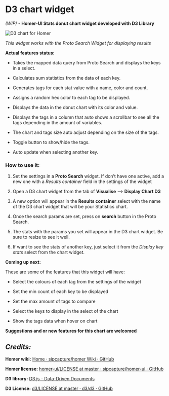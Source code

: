 # D3 chart widget

_(WIP)_ - **Homer-UI Stats donut chart widget developed with D3 Library**

![D3 chart for Homer](https://raw.githubusercontent.com/jacovinus/homer-ui/display-d3-charts/src/app/components/widgets/display-chart-d3-widget/assets/homer-ui-chart.png)

_This widget works with the Proto Search Widget for displaying results_

**Actual features status:**

* Takes the mapped data query from Proto Search and displays the keys in a select.

* Calculates  sum statistics from the data of each key.

* Generates tags for each stat value with a name, color and count.

* Assigns a random hex color to each tag to be displayed.

* Displays the data in the donut chart with its color and value.

* Displays the tags in a column that auto shows a scrollbar to see all the tags depending in the amount of variables.

* The chart and tags size auto adjust depending on the size of the tags.

* Toggle button to show/hide the tags.

* Auto update when selecting another key.

### How to use it:

1. Set the settings in a **Proto Search** widget. If don’t have one active, add a new one with a _Results container_ field in the settings of the widget

2. Open a D3 chart widget from the tab of **Visualise** --> **Display Chart D3**

3. A new option will appear in the **Results container** select with the name of the D3 chart widget  that will be your Statistics chart.

4. Once the search params are set, press on **search** button in the Proto Search.

5. The stats with the params you set will appear in the D3 chart widget. Be sure to resize to see it well.

6. If want to see the stats of another key, just select it from the _Display key stats_ select from the chart widget.

**Coming up next:**

These are some of the features that this widget will have:

* Select the colours of each tag from the settings of the widget

* Set the min count of each key to be displayed

* Set the max amount of tags to compare

* Select the keys to display in the select of the chart

* Show the tags data when hover on chart

**Suggestions and or new features for this chart are welcomed**

## *Credits:*
**Homer wiki:** [Home · sipcapture/homer Wiki · GitHub](https://github.com/sipcapture/homer/wiki)

**Homer license:** [homer-ui/LICENSE at master · sipcapture/homer-ui · GitHub](https://github.com/sipcapture/homer-ui/blob/master/LICENSE)

**D3 library:**  [D3.js - Data-Driven Documents](https://d3js.org/)

**D3 License:**  [d3/LICENSE at master · d3/d3 · GitHub](https://github.com/d3/d3/blob/master/LICENSE)
